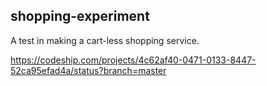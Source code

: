 shopping-experiment
-------------------

A test in making a cart-less shopping service.

https://codeship.com/projects/4c62af40-0471-0133-8447-52ca95efad4a/status?branch=master